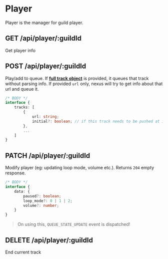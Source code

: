 # Player

Player is the manager for guild player.

## GET /api/player/:guildId
Get player info

## POST /api/player/:guildId
Play/add to queue. If **[full track object](https://github.com/DevSnowflake/Nexus/blob/main/docs/REST/Tracks.md#ytsearchqueryquery)** is provided, it queues that track without parsing info. If provided `url` only, nexus will try to get info about that url and queue it.

```ts
/* BODY */
interface {
    tracks: [
        {
            url: string;
            initial?: boolean; // if this track needs to be pushed at index 0, defaults to false
        },
        ...
    ]
}
```

## PATCH /api/player/:guildId
Modify player (eg: updating loop mode, volume etc.). Returns `204` empty response.

```ts
/* BODY */
interface {
    data: {
        paused?: boolean;
        loop_mode?: 0 | 1 | 2;
        volume?: number;
    }
}
```

> On using this, `QUEUE_STATE_UPDATE` event is dispatched!

## DELETE /api/player/:guildId
End current track